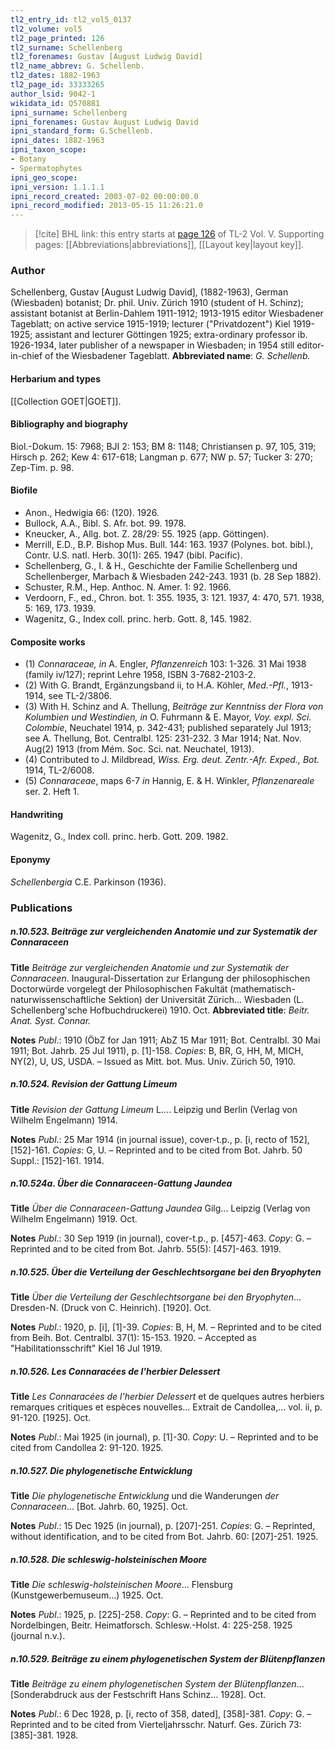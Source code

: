```yaml
---
tl2_entry_id: tl2_vol5_0137
tl2_volume: vol5
tl2_page_printed: 126
tl2_surname: Schellenberg
tl2_forenames: Gustav [August Ludwig David]
tl2_name_abbrev: G. Schellenb.
tl2_dates: 1882-1963
tl2_page_id: 33333265
author_lsid: 9042-1
wikidata_id: Q570881
ipni_surname: Schellenberg
ipni_forenames: Gustav August Ludwig David
ipni_standard_form: G.Schellenb.
ipni_dates: 1882-1963
ipni_taxon_scope: 
- Botany
- Spermatophytes
ipni_geo_scope: 
ipni_version: 1.1.1.1
ipni_record_created: 2003-07-02 00:00:00.0
ipni_record_modified: 2013-05-15 11:26:21.0
---
```



> [!cite] BHL link: this entry starts at [page 126](https://www.biodiversitylibrary.org/page/33333265) of TL-2 Vol. V.
> Supporting pages: [[Abbreviations|abbreviations]], [[Layout key|layout key]].

### Author

Schellenberg, Gustav \[August Ludwig David\], (1882-1963), German (Wiesbaden) botanist; Dr. phil. Univ. Zürich 1910 (student of H. Schinz); assistant botanist at Berlin-Dahlem 1911-1912; 1913-1915 editor Wiesbadener Tageblatt; on active service 1915-1919; lecturer ("Privatdozent") Kiel 1919-1925; assistant and lecturer Göttingen 1925; extra-ordinary professor ib. 1926-1934, later publisher of a newspaper in Wiesbaden; in 1954 still editor-in-chief of the Wiesbadener Tageblatt. 
**Abbreviated name**: *G. Schellenb.*

#### Herbarium and types

[[Collection GOET|GOET]].

#### Bibliography and biography

Biol.-Dokum. 15: 7968; BJI 2: 153; BM 8: 1148; Christiansen p. 97, 105, 319; Hirsch p. 262; Kew 4: 617-618; Langman p. 677; NW p. 57; Tucker 3: 270; Zep-Tim. p. 98.

#### Biofile

- Anon., Hedwigia 66: (120). 1926.
- Bullock, A.A., Bibl. S. Afr. bot. 99. 1978.
- Kneucker, A., Allg. bot. Z. 28/29: 55. 1925 (app. Göttingen).
- Merrill, E.D., B.P. Bishop Mus. Bull. 144: 163. 1937 (Polynes. bot. bibl.), Contr. U.S. natl. Herb. 30(1): 265. 1947 (bibl. Pacific).
- Schellenberg, G., I. & H., Geschichte der Familie Schellenberg und Schellenberger, Marbach & Wiesbaden 242-243. 1931 (b. 28 Sep 1882).
- Schuster, R.M., Hep. Anthoc. N. Amer. 1: 92. 1966.
- Verdoorn, F., ed., Chron. bot. 1: 355. 1935, 3: 121. 1937, 4: 470, 571. 1938, 5: 169, 173. 1939.
- Wagenitz, G., Index coll. princ. herb. Gott. 8, 145. 1982.

#### Composite works

- (1) *Connaraceae, in* A. Engler, *Pflanzenreich* 103: 1-326. 31 Mai 1938 (family iv/127); reprint Lehre 1958, ISBN 3-7682-2103-2.
- (2) With G. Brandt, Ergänzungsband ii, to H.A. Köhler, *Med.-Pfl.*, 1913-1914, see TL-2/3806.
- (3) With H. Schinz and A. Thellung, *Beiträge zur Kenntniss der Flora von Kolumbien und Westindien, in* O. Fuhrmann & E. Mayor, *Voy. expl. Sci. Colombie*, Neuchatel 1914, p. 342-431; published separately Jul 1913; see A. Thellung, Bot. Centralbl. 125: 231-232. 3 Mar 1914; Nat. Nov. Aug(2) 1913 (from Mém. Soc. Sci. nat. Neuchatel, 1913).
- (4) Contributed to J. Mildbread, *Wiss. Erg. deut. Zentr.-Afr. Exped., Bot.* 1914, TL-2/6008.
- (5) *Connaraceae*, maps 6-7 *in* Hannig, E. & H. Winkler, *Pflanzenareale* ser. 2. Heft 1.

#### Handwriting

Wagenitz, G., Index coll. princ. herb. Gott. 209. 1982.

#### Eponymy

*Schellenbergia* C.E. Parkinson (1936).

### Publications

##### n.10.523. Beiträge zur vergleichenden Anatomie und zur Systematik der Connaraceen

**Title**
*Beiträge zur vergleichenden Anatomie und zur Systematik der Connaraceen*. Inaugural-Dissertation zur Erlangung der philosophischen Doctorwürde vorgelegt der Philosophischen Fakultät (mathematisch-naturwissenschaftliche Sektion) der Universität Zürich... Wiesbaden (L. Schellenberg'sche Hofbuchdruckerei) 1910. Oct.
**Abbreviated title**: *Beitr. Anat. Syst. Connar.*

**Notes**
*Publ*.: 1910 (ÖbZ for Jan 1911; AbZ 15 Mar 1911; Bot. Centralbl. 30 Mai 1911; Bot. Jahrb. 25 Jul 1911), p. \[1\]-158. *Copies*: B, BR, G, HH, M, MICH, NY(2), U, US, USDA. – Issued as Mitt. bot. Mus. Univ. Zürich 50, 1910.

##### n.10.524. Revision der Gattung Limeum

**Title**
*Revision der Gattung Limeum* L.... Leipzig und Berlin (Verlag von Wilhelm Engelmann) 1914.

**Notes**
*Publ*.: 25 Mar 1914 (in journal issue), cover-t.p., p. \[i, recto of 152\], \[152\]-161. *Copies*: G, U. – Reprinted and to be cited from Bot. Jahrb. 50 Suppl.: \[152\]-161. 1914.

##### n.10.524a. Über die Connaraceen-Gattung Jaundea

**Title**
*Über die Connaraceen-Gattung Jaundea* Gilg... Leipzig (Verlag von Wilhelm Engelmann) 1919. Oct.

**Notes**
*Publ*.: 30 Sep 1919 (in journal), cover-t.p., p. \[457\]-463. *Copy*: G. – Reprinted and to be cited from Bot. Jahrb. 55(5): \[457\]-463. 1919.

##### n.10.525. Über die Verteilung der Geschlechtsorgane bei den Bryophyten

**Title**
*Über die Verteilung der Geschlechtsorgane bei den Bryophyten*... Dresden-N. (Druck von C. Heinrich). \[1920\]. Oct.

**Notes**
*Publ*.: 1920, p. \[i\], \[1\]-39. *Copies*: B, H, M. – Reprinted and to be cited from Beih. Bot. Centralbl. 37(1): 15-153. 1920. – Accepted as "Habilitationsschrift" Kiel 16 Jul 1919.

##### n.10.526. Les Connaracées de l'herbier Delessert

**Title**
*Les Connaracées de l'herbier Delessert* et de quelques autres herbiers remarques critiques et espèces nouvelles... Extrait de Candollea,... vol. ii, p. 91-120. \[1925\]. Oct.

**Notes**
*Publ*.: Mai 1925 (in journal), p. \[1\]-30. *Copy*: U. – Reprinted and to be cited from Candollea 2: 91-120. 1925.

##### n.10.527. Die phylogenetische Entwicklung

**Title**
*Die phylogenetische Entwicklung* und die Wanderungen *der Connaraceen*... \[Bot. Jahrb. 60, 1925\]. Oct.

**Notes**
*Publ*.: 15 Dec 1925 (in journal), p. \[207\]-251. *Copies*: G. – Reprinted, without identification, and to be cited from Bot. Jahrb. 60: \[207\]-251. 1925.

##### n.10.528. Die schleswig-holsteinischen Moore

**Title**
*Die schleswig-holsteinischen Moore*... Flensburg (Kunstgewerbemuseum...) 1925. Oct.

**Notes**
*Publ*.: 1925, p. \[225\]-258. *Copy*: G. – Reprinted and to be cited from Nordelbingen, Beitr. Heimatforsch. Schlesw.-Holst. 4: 225-258. 1925 (journal n.v.).

##### n.10.529. Beiträge zu einem phylogenetischen System der Blütenpflanzen

**Title**
*Beiträge zu einem phylogenetischen System der Blütenpflanzen*... \[Sonderabdruck aus der Festschrift Hans Schinz... 1928\]. Oct.

**Notes**
*Publ*.: 6 Dec 1928, p. \[i, recto of 358, dated\], \[358\]-381. *Copy*: G. – Reprinted and to be cited from Vierteljahrsschr. Naturf. Ges. Zürich 73: \[385\]-381. 1928.

